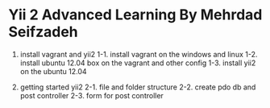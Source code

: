 Yii 2 Advanced Learning By Mehrdad Seifzadeh
===================================

1. install vagrant and yii2
	1-1. install vagrant on the windows and linux
	1-2. install ubuntu 12.04 box on the vagrant and other config
	1-3. install yii2 on the ubuntu 12.04

2. getting started yii2
	2-1. file and folder structure
	2-2. create pdo db and post controller
	2-3. form for post controller	
